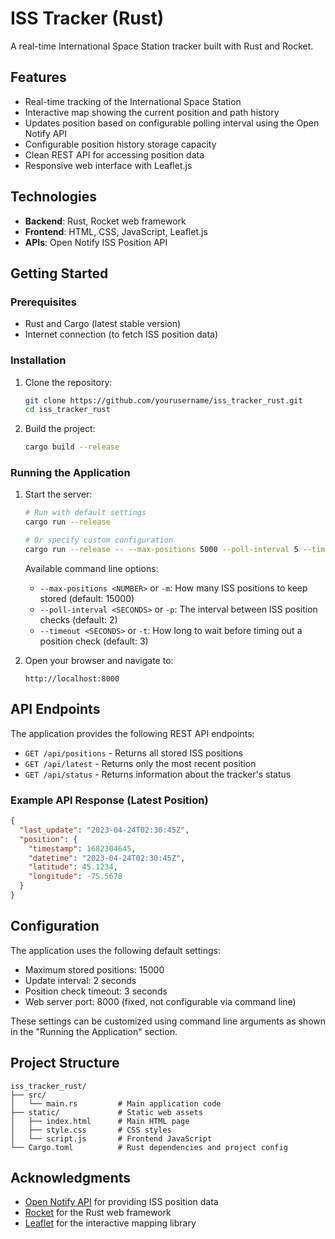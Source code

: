 # ISS Tracker (Rust)

A real-time International Space Station tracker built with Rust and Rocket.

## Features

- Real-time tracking of the International Space Station
- Interactive map showing the current position and path history
- Updates position based on configurable polling interval using the Open Notify API
- Configurable position history storage capacity
- Clean REST API for accessing position data
- Responsive web interface with Leaflet.js

## Technologies

- **Backend**: Rust, Rocket web framework
- **Frontend**: HTML, CSS, JavaScript, Leaflet.js
- **APIs**: Open Notify ISS Position API

## Getting Started

### Prerequisites

- Rust and Cargo (latest stable version)
- Internet connection (to fetch ISS position data)

### Installation

1. Clone the repository:
   ```bash
   git clone https://github.com/yourusername/iss_tracker_rust.git
   cd iss_tracker_rust
   ```

2. Build the project:
   ```bash
   cargo build --release
   ```

### Running the Application

1. Start the server:
   ```bash
   # Run with default settings
   cargo run --release
   
   # Or specify custom configuration
   cargo run --release -- --max-positions 5000 --poll-interval 5 --timeout 10
   ```

   Available command line options:
   - `--max-positions <NUMBER>` or `-m`: How many ISS positions to keep stored (default: 15000)
   - `--poll-interval <SECONDS>` or `-p`: The interval between ISS position checks (default: 2)
   - `--timeout <SECONDS>` or `-t`: How long to wait before timing out a position check (default: 3)

2. Open your browser and navigate to:
   ```
   http://localhost:8000
   ```

## API Endpoints

The application provides the following REST API endpoints:

- `GET /api/positions` - Returns all stored ISS positions
- `GET /api/latest` - Returns only the most recent position
- `GET /api/status` - Returns information about the tracker's status

### Example API Response (Latest Position)

```json
{
  "last_update": "2023-04-24T02:30:45Z",
  "position": {
    "timestamp": 1682304645,
    "datetime": "2023-04-24T02:30:45Z",
    "latitude": 45.1234,
    "longitude": -75.5678
  }
}
```

## Configuration

The application uses the following default settings:

- Maximum stored positions: 15000
- Update interval: 2 seconds
- Position check timeout: 3 seconds
- Web server port: 8000 (fixed, not configurable via command line)

These settings can be customized using command line arguments as shown in the "Running the Application" section.

## Project Structure

```
iss_tracker_rust/
├── src/
│   └── main.rs         # Main application code
├── static/             # Static web assets
│   ├── index.html      # Main HTML page
│   ├── style.css       # CSS styles
│   └── script.js       # Frontend JavaScript
└── Cargo.toml          # Rust dependencies and project config
```

## Acknowledgments

- [Open Notify API](http://open-notify.org/) for providing ISS position data
- [Rocket](https://rocket.rs/) for the Rust web framework
- [Leaflet](https://leafletjs.com/) for the interactive mapping library

